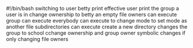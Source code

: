 #!/bin/bash
switching to user betty
print effective user
print the group a user is in
change ownership to betty
an empty file
owners can execute
group can execute
everybody can execute
to change mode
to set mode as another file
subdirectories can execute
create a new directory
changes the group to school
cchange ownership and group owner
symbolic changes
if only changing file owners
